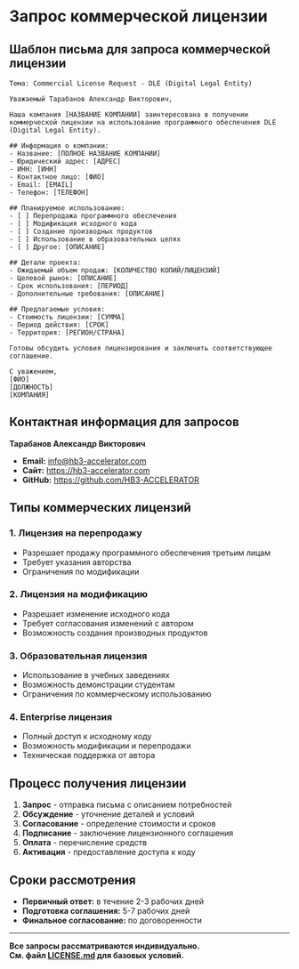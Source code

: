 # Запрос коммерческой лицензии

## Шаблон письма для запроса коммерческой лицензии

```
Тема: Commercial License Request - DLE (Digital Legal Entity)

Уважаемый Тарабанов Александр Викторович,

Наша компания [НАЗВАНИЕ КОМПАНИИ] заинтересована в получении коммерческой лицензии на использование программного обеспечения DLE (Digital Legal Entity).

## Информация о компании:
- Название: [ПОЛНОЕ НАЗВАНИЕ КОМПАНИИ]
- Юридический адрес: [АДРЕС]
- ИНН: [ИНН]
- Контактное лицо: [ФИО]
- Email: [EMAIL]
- Телефон: [ТЕЛЕФОН]

## Планируемое использование:
- [ ] Перепродажа программного обеспечения
- [ ] Модификация исходного кода
- [ ] Создание производных продуктов
- [ ] Использование в образовательных целях
- [ ] Другое: [ОПИСАНИЕ]

## Детали проекта:
- Ожидаемый объем продаж: [КОЛИЧЕСТВО КОПИЙ/ЛИЦЕНЗИЙ]
- Целевой рынок: [ОПИСАНИЕ]
- Срок использования: [ПЕРИОД]
- Дополнительные требования: [ОПИСАНИЕ]

## Предлагаемые условия:
- Стоимость лицензии: [СУММА]
- Период действия: [СРОК]
- Территория: [РЕГИОН/СТРАНА]

Готовы обсудить условия лицензирования и заключить соответствующее соглашение.

С уважением,
[ФИО]
[ДОЛЖНОСТЬ]
[КОМПАНИЯ]
```

## Контактная информация для запросов

**Тарабанов Александр Викторович**  
- **Email:** info@hb3-accelerator.com
- **Сайт:** https://hb3-accelerator.com
- **GitHub:** https://github.com/HB3-ACCELERATOR

## Типы коммерческих лицензий

### 1. Лицензия на перепродажу
- Разрешает продажу программного обеспечения третьим лицам
- Требует указания авторства
- Ограничения по модификации

### 2. Лицензия на модификацию
- Разрешает изменение исходного кода
- Требует согласования изменений с автором
- Возможность создания производных продуктов

### 3. Образовательная лицензия
- Использование в учебных заведениях
- Возможность демонстрации студентам
- Ограничения по коммерческому использованию

### 4. Enterprise лицензия
- Полный доступ к исходному коду
- Возможность модификации и перепродажи
- Техническая поддержка от автора

## Процесс получения лицензии

1. **Запрос** - отправка письма с описанием потребностей
2. **Обсуждение** - уточнение деталей и условий
3. **Согласование** - определение стоимости и сроков
4. **Подписание** - заключение лицензионного соглашения
5. **Оплата** - перечисление средств
6. **Активация** - предоставление доступа к коду

## Сроки рассмотрения

- **Первичный ответ:** в течение 2-3 рабочих дней
- **Подготовка соглашения:** 5-7 рабочих дней
- **Финальное согласование:** по договоренности

---

**Все запросы рассматриваются индивидуально.**  
**См. файл [LICENSE.md](LICENSE.md) для базовых условий.** 